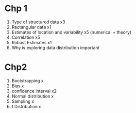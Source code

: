 # Chp 1
1. Type of structured data x3
2. Rectangular data x1
3. Estimates of location and variability x5 (numerical + theory)
4. Correlation x5
5. Robust Estimates x1
6. Why is exploring data distribution important

# Chp2
1. Bootstrapping x
2. Bias x
3. confidence interval x2
4. Normal distribution x
5. Sampling x
6. t Distribution x